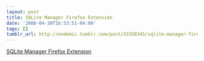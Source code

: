 ```yaml
---
layout: post
title: SQLite Manager Firefox Extension
date: '2008-04-30T16:53:51-04:00'
tags: []
tumblr_url: http://endemic.tumblr.com/post/33358345/sqlite-manager-firefox-extension
---
```

[SQLite Manager Firefox Extension](https://addons.mozilla.org/en-US/firefox/addon/5817)  

